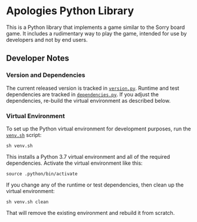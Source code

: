 # Apologies Python Library

This is a Python library that implements a game similar to the Sorry
board game.  It includes a rudimentary way to play the game, intended
for use by developers and not by end users.

## Developer Notes

### Version and Dependencies

The current released version is tracked in [`version.py`](version.py).  Runtime
and test dependencies are tracked in [`dependencies.py`](dependencies.py).  If
you adjust the dependencies, re-build the virtual environment as described
below.

### Virtual Environment

To set up the Python virtual environment for development purposes, run the
[`venv.sh`](venv.sh) script:

```shell
sh venv.sh
```

This installs a Python 3.7 virtual environment and all of the required
dependencies.  Activate the virtual environment like this:

```shell
source .python/bin/activate
```

If you change any of the runtime or test dependencies, then clean up the
virtual environment:

```shell
sh venv.sh clean
```

That will remove the existing environment and rebuild it from scratch.
